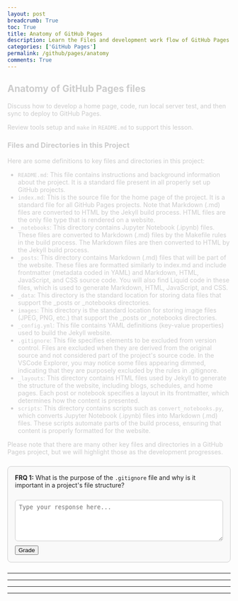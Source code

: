 ```yaml
--- 
layout: post
breadcrumb: True
toc: True
title: Anatomy of GitHub Pages
description: Learn the Files and development work flow of GitHub Pages.  This includes working with you home page, theme, markdown, and more.
categories: ['GitHub Pages']
permalink: /github/pages/anatomy
comments: True
---
```


<div class="lesson-part" data-part="1" style="display:block; color: #ccc;">

<h2>Anatomy of GitHub Pages files</h2>

<p>Discuss how to develop a home page, code, run local server test, and then sync to deploy to GitHub Pages.</p>

<p>Review tools setup and <code>make</code> in <code>README.md</code> to support this lesson.</p>

<h3>Files and Directories in this Project</h3>

<p>Here are some definitions to key files and directories in this project:</p>

<ul>
  <li><code>README.md</code>: This file contains instructions and background information about the project. It is a standard file present in all properly set up GitHub projects.</li>
  <li><code>index.md</code>: This is the source file for the home page of the project. It is a standard file for all GitHub Pages projects. Note that Markdown (.md) files are converted to HTML by the Jekyll build process. HTML files are the only file type that is rendered on a website.</li>
  <li><code>_notebooks</code>: This directory contains Jupyter Notebook (.ipynb) files. These files are converted to Markdown (.md) files by the Makefile rules in the build process. The Markdown files are then converted to HTML by the Jekyll build process.</li>
  <li><code>_posts</code>: This directory contains Markdown (.md) files that will be part of the website. These files are formatted similarly to index.md and include frontmatter (metadata coded in YAML) and Markdown, HTML, JavaScript, and CSS source code. You will also find Liquid code in these files, which is used to generate Markdown, HTML, JavaScript, and CSS.</li>
  <li><code>_data</code>: This directory is the standard location for storing data files that support the _posts or _notebooks directories.</li>
  <li><code>images</code>: This directory is the standard location for storing image files (JPEG, PNG, etc.) that support the _posts or _notebooks directories.</li>
  <li><code>_config.yml</code>: This file contains YAML definitions (key-value properties) used to build the Jekyll website.</li>
  <li><code>.gitignore</code>: This file specifies elements to be excluded from version control. Files are excluded when they are derived from the original source and not considered part of the project's source code. In the VSCode Explorer, you may notice some files appearing dimmed, indicating that they are purposely excluded by the rules in .gitignore.</li>
  <li><code>_layouts</code>: This directory contains HTML files used by Jekyll to generate the structure of the website, including blogs, schedules, and home pages. Each post or notebook specifies a layout in its frontmatter, which determines how the content is presented.</li>
  <li><code>scripts</code>: This directory contains scripts such as <code>convert_notebooks.py</code>, which converts Jupyter Notebook (.ipynb) files into Markdown (.md) files. These scripts automate parts of the build process, ensuring that content is properly formatted for the website.</li>
</ul>

<p>Please note that there are many other key files and directories in a GitHub Pages project, but we will highlight those as the development progresses.</p>

<div class="frq-box" data-frq-id="1" style="border:1px solid #ccc; padding:1rem; border-radius:8px; margin:1.5rem 0; background:#f9f9f9; box-sizing:border-box; overflow:auto; word-wrap:break-word; white-space:normal; color: #222;">
    <b>FRQ 1:</b> What is the purpose of the <code>.gitignore</code> file and why is it important in a project's file structure?<br><br>
    <textarea rows="5" placeholder="Type your response here..." style="width:100%; border-radius:6px; border:1px solid #ccc; padding:0.5rem; margin-top:0.5rem; background:#fff; color:#222; box-sizing:border-box;"></textarea>
    <button class="grade-button" style="margin-top: 10px;">Grade</button>
    <div class="feedback-box"></div>
</div>
</div>

<hr />

<div class="lesson-part" data-part="2" style="display:none; color: #ccc;">

<h2>Configuration Notes, behind the scenes</h2>

<p>The <code>_config.yml</code> file is the configuration file for Jekyll. It is a YAML file that defines the configuration of the site. The configuration file can be used to set site-wide variables, and can be used to set variables for specific environments (development, production, etc).</p>

<p>Often in code we use the <code>site.baseurl</code> to identify the path to files. GitHub actions uses this location in its build to identify the name of the project. Be sure the values of these keys match your GitHub Repo.</p>

<pre><code class="language-yaml">github_repo: "pages"
baseurl: "/pages"</code></pre>

<p>Many remote theme files are commented out, you can only have one at a time. The Teacher is in favor of using the <code>minima</code> theme. To change these themes it could require many other changes to make it effective. Themes and related CSS changes are below, but they are not complete. IMO, you would need to disable minima or reorganize a lot of files.</p>

<pre><code class="language-text">theme requirements
remote_theme: pages-themes/midnight@v0.2.0
remote_theme: pages-themes/dinky@v0.2.0
remote_theme: pages-themes/minimal@v0.2.0
remote_theme: pages-themes/hacker@v0.2.0
remote_theme: pages-themes/cayman@v0.2.0
remote_theme: pages-themes/time-machine@v0.2.0</code></pre>

<p>Under <code>_includes/theme</code> you will see directories that correspond to your selection. In each of these directories there is a <code>base.html</code>. This is the foundation for the page: head, body, footer. When you select a layout in the frontmatter of your pages, it ultimately includes the <code>base.html</code> from one of these directories. To understand how a web page is formed, these are excellent studies.</p>

<div class="frq-box" data-frq-id="2" style="border:1px solid #ccc; padding:1rem; border-radius:8px; margin:1.5rem 0; background:#f9f9f9; box-sizing:border-box; overflow:auto; word-wrap:break-word; white-space:normal; color: #222;">
    <b>FRQ 2:</b> Describe the function of the <code>_config.yml</code> file in a Jekyll project. How does it relate to the <code>remote_theme</code> setting?<br><br>
    <textarea rows="5" placeholder="Type your response here..." style="width:100%; border-radius:6px; border:1px solid #ccc; padding:0.5rem; margin-top:0.5rem; background:#fff; color:#222; box-sizing:border-box;"></textarea>
    <button class="grade-button" style="margin-top: 10px;">Grade</button>
    <div class="feedback-box"></div>
</div>
</div>

<hr />

<div class="lesson-part" data-part="3" style="display:none; color: #ccc;">

<h2>Customizations</h2>

<p>Each student should perform customization to their project. This is an opportunity to learn a few concepts from the 'teacher' repository and then customize your own page to your personal interests.</p>

<h3>Customize a Page</h3>

<p>The home page to other pages is a common first step in building a project. To start you will need to form your <code>index.md</code> in your project, which behind the scenes is generated into an <code>index.html</code> by the GitHub Pages build process.</p>

<h3>Change Title</h3>

<p>Every page should have a <code>title</code>. Here is a frontmatter sample. This uses the <code>_layouts/page.html</code> that reads the frontmatter title and places it at the top page.</p>

<pre><code class="language-yaml">layout: page
title: My Title</code></pre>

<p>If you look at the page layout you will see it includes base, or <code>base.html</code> according to the selected theme. This nesting is foundation of how GitHub Pages and Jekyll work.</p>

<p>Look at some of the layouts that form schedule, search, blogs, and each post. Between this structure and Jekyll you can automate almost any reconfiguration of the notebooks and posts.</p>

<div class="frq-box" data-frq-id="3" style="border:1px solid #ccc; padding:1rem; border-radius:8px; margin:1.5rem 0; background:#f9f9f9; box-sizing:border-box; overflow:auto; word-wrap:break-word; white-space:normal; color: #222;">
    <b>FRQ 3:</b> What is the purpose of "frontmatter" in a Jekyll Markdown file, and how does the <code>layout</code> key specifically function?<br><br>
    <textarea rows="5" placeholder="Type your response here..." style="width:100%; border-radius:6px; border:1px solid #ccc; padding:0.5rem; margin-top:0.5rem; background:#fff; color:#222; box-sizing:border-box;"></textarea>
    <button class="grade-button" style="margin-top: 10px;">Grade</button>
    <div class="feedback-box"></div>
</div>
</div>

<hr />

<div class="lesson-part" data-part="4" style="display:none; color: #ccc;">

<h3>Making a Submenu</h3>

<p>There are many submenus made in <code>_includes/nav</code>.</p>

<ul>
  <li><code>index.md</code> is the file that contains markdown for a submenu</li>
  <li><code>_includes/nav/home.html</code> contains code for submenu, it is included in every page in this dialog</li>
  <li><code>{{site.baseurl}}</code> refers to baseurl defined in <code>_config.yml</code>, this is the location of all files in the Website. Note, this changes as you run on localhost and deployed; make sure you remember to use this for locations of files in site.</li>
</ul>

<pre><code class="language-html">&lt;table&gt;
&lt;tr&gt;
&lt;td&gt;&lt;img src="{{site.baseurl}}/images/logo.png" height="60" title="Frontend" alt=""&gt;&lt;/td&gt;
&lt;td&gt;&lt;a href="{{site.baseurl}}/index"&gt;Course&lt;/a&gt;&lt;/td&gt;
&lt;td&gt;&lt;a href="{{site.baseurl}}/home/table"&gt;Table&lt;/a&gt;&lt;/td&gt;
&lt;td&gt;&lt;a href="{{site.baseurl}}/home/about"&gt;About&lt;/a&gt;&lt;/td&gt;
&lt;/tr&gt;
&lt;/table&gt;</code></pre>

<p>Look how the same submenu is included on all of the pages it calls, you will notice this in the frontmatter menu key.</p>

<div class="frq-box" data-frq-id="4" style="border:1px solid #ccc; padding:1rem; border-radius:8px; margin:1.5rem 0; background:#f9f9f9; box-sizing:border-box; overflow:auto; word-wrap:break-word; white-space:normal; color: #222;">
    <b>FRQ 4:</b> Explain the role of <code>{{site.baseurl}}</code> in Jekyll. Why is it important to use this variable instead of a hardcoded path like <code>/images/logo.png</code>?<br><br>
    <textarea rows="5" placeholder="Type your response here..." style="width:100%; border-radius:6px; border:1px solid #ccc; padding:0.5rem; margin-top:0.5rem; background:#fff; color:#222; box-sizing:border-box;"></textarea>
    <button class="grade-button" style="margin-top: 10px;">Grade</button>
    <div class="feedback-box"></div>
</div>
</div>

<hr />

<div class="lesson-part" data-part="5" style="display:none; color: #ccc;">

<h3>Style revolves around _sass</h3>

<p>In the <code>_sass</code> folder there are many theme files. Remember that our themes are <code>remote</code> as designated in the <code>_config.yml</code> line. However, some files are placed in the _sass directory to make customizations. It is best to only have files in your project that you need to customize.</p>

<p>The <code>_sass/minima</code> folder is a theme with many subthemes that can be changed in the <code>_sass/minima/custom-styles.scss</code> file. In the below example <code>_dracula</code>. You could switch to leaf, hacker, hamilton, etc. Then you will want to decide if you want <code>dark-mode</code>. Always include the <code>nighthawk/main</code> as it has customization to style for Nighthawk Pages.</p>

<pre><code class="language-scss">// Comment in or Uncomment out the following themes to use them
// Dark themes
//@import "minima/leaf/_leaf";  //Leaf theme
//@import "minima/hacker/jekyll-theme-hacker"; //Hacker theme
@import "minima/dracula/_dracula";
// Light themes
//@import "minima/hamilton/main"; //Hamilton theme
//@import "minima/monophase/main"; //Monophase theme
//@import "minima/minimal-mistakes/__minimal-mistakes"; //Minimal Mistakes theme
// Mix Light themes with this if your eyes are bleeding
@import "minima/dracula/dark-mode";
// Styles for nighthawk theme, do not remove
@import "nighthawk/main";</code></pre>

<div class="frq-box" data-frq-id="5" style="border:1px solid #ccc; padding:1rem; border-radius:8px; margin:1.5rem 0; background:#f9f9f9; box-sizing:border-box; overflow:auto; word-wrap:break-word; white-space:normal; color: #222;">
    <b>FRQ 5:</b> Explain the purpose of the <code>@import</code> rule within an SCSS file like <code>custom-styles.scss</code>. How does this allow for theme customization?<br><br>
    <textarea rows="5" placeholder="Type your response here..." style="width:100%; border-radius:6px; border:1px solid #ccc; padding:0.5rem; margin-top:0.5rem; background:#fff; color:#222; box-sizing:border-box;"></textarea>
    <button class="grade-button" style="margin-top: 10px;">Grade</button>
    <div class="feedback-box"></div>
</div>
</div>

<script>
    const FRQ_QUESTIONS = {
        '1': "What is the purpose of the .gitignore file and why is it important in a project's file structure?",
        '2': "Describe the function of the _config.yml file in a Jekyll project. How does it relate to the remote_theme setting?",
        '3': "What is the purpose of frontmatter in a Jekyll Markdown file, and how does the layout key specifically function?",
        '4': "Explain the role of {{site.baseurl}} in Jekyll. Why is it important to use this variable instead of a hardcoded path like /images/logo.png?",
        '5': "Explain the purpose of the @import rule within an SCSS file like custom-styles.scss. How does this allow for theme customization?"
    };
    const gradeButtons = document.querySelectorAll('.grade-button');
    gradeButtons.forEach(button => {
        button.addEventListener('click', async () => {
            const frqBox = button.closest('.frq-box');
            const frqId = frqBox.dataset.frqId;
            const questionText = FRQ_QUESTIONS[frqId];
            const studentResponseTextArea = frqBox.querySelector('textarea');
            const feedbackBox = frqBox.querySelector('.feedback-box');
            const studentResponse = studentResponseTextArea.value.trim();
            if (!studentResponse) {
                showModal("Please enter your response before submitting.");
                return;
            }
            // Show loading state
            button.disabled = true;
            feedbackBox.style.display = 'block';
            feedbackBox.innerHTML = '<div class="flex items-center space-x-2"><div class="loading-spinner"></div><span>Grading...</span></div>';
            try {
                const systemPrompt = `
                    You are an expert tutor grading a student's answer to a free-response question about Jekyll and Liquid.
                    Your task is to:
                    1. Determine a grade for the student's response based on the following 1-5 scale:
                        - 5: The answer addresses all parts of the question and is detailed and comprehensive.
                        - 4: The answer is correct and addresses most parts of the question.
                        - 3: The answer is correct but may be incomplete or lack detail.
                        - 2: The answer has significant inaccuracies or is incomplete.
                        - 1: The answer is incorrect or does not address the question.
                        Write the grade like this: "Grade: (1-5)/5"
                    2. Provide detailed, constructive feedback explaining the grade.
                    3. Offer very short suggestions on what the user could improve on, enough to give them a hint but not enough for them to figure out what to answer.
                    The question is: "${questionText}"
                    The student's response is: "${studentResponse}"
                    Format your final output with a clear heading for the grade and the feedback. Also, in the final output don't include hashtags to make your text bigger, it messes with the system on my end.
                `;
                const apiKey = "AIzaSyB3Ky_RSgPsdXBt5I32ZVWRZ09Ont5_xmQ";
                const apiUrl = `https://generativelanguage.googleapis.com/v1beta/models/gemini-2.5-flash-preview-05-20:generateContent?key=${apiKey}`;
                const payload = {
                    contents: [{
                        parts: [
                            { text: systemPrompt }
                        ]
                    }]
                };
                const response = await fetchWithBackoff(apiUrl, {
                    method: 'POST',
                    headers: { 'Content-Type': 'application/json' },
                    body: JSON.stringify(payload)
                });
                if (!response.ok) {
                    throw new Error(`HTTP error! status: ${response.status}`);
                }
                const result = await response.json();
                const feedbackText = result?.candidates?.[0]?.content?.parts?.[0]?.text || "Could not generate feedback. Please try again.";
                const formattedFeedback = feedbackText
                    .replace(/\*\*(.*?)\*\*/g, '<strong>$1</strong>')
                    .replace(/\n/g, '<br>');
                feedbackBox.innerHTML = formattedFeedback;
                // Unlock next part if grade is 4 or 5
                const gradeMatch = feedbackText.match(/Grade:\s*(\d)\/5/);
                if (gradeMatch && parseInt(gradeMatch[1], 10) >= 4) {
                    const currentPart = parseInt(frqBox.closest('.lesson-part').dataset.part, 10);
                    const nextPart = document.querySelector(`.lesson-part[data-part="${currentPart + 1}"]`);
                    if (nextPart) {
                        nextPart.style.display = 'block';
                        nextPart.scrollIntoView({ behavior: 'smooth' });
                    }
                }
            } catch (error) {
                console.error("Error generating feedback:", error);
                feedbackBox.innerHTML = `<span style="color:red;">An error occurred while grading. Please try again.</span>`;
            } finally {
                button.disabled = false;
            }
        });
    });
    // Auto-save FRQ responses into localStorage
    document.addEventListener("DOMContentLoaded", () => {
        document.querySelectorAll(".frq-box textarea").forEach((textarea, index) => {
            const key = "jekyll_frq_answer_" + index;
            const saved = localStorage.getItem(key);
            if (saved) {
                textarea.value = saved;
            }
            textarea.addEventListener("input", () => {
                localStorage.setItem(key, textarea.value);
            });
        });
    });
    // Simple modal for alerts
    function showModal(message) {
        const modal = document.createElement('div');
        modal.className = 'modal';
        modal.innerHTML = `
            <div class="modal-content">
                <p>${message}</p>
                <button class="modal-button" onclick="this.closest('.modal').remove()">OK</button>
            </div>
        `;
        document.body.appendChild(modal);
    }
    // Exponential backoff for API retries
    async function fetchWithBackoff(url, options, retries = 3, delay = 1000) {
        for (let i = 0; i < retries; i++) {
            try {
                const response = await fetch(url, options);
                if (response.status === 429 && i < retries - 1) {
                    await new Promise(res => setTimeout(res, delay));
                    delay *= 2;
                    continue;
                }
                return response;
            } catch (error) {
                if (i < retries - 1) {
                    await new Promise(res => setTimeout(res, delay));
                    delay *= 2;
                    continue;
                }
                throw error;
            }
        }
    }
</script>